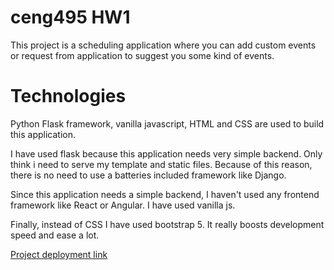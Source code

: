 # ceng495 HW1

This project is a scheduling application where you can add custom events or request from application to suggest you some kind of events.

# Technologies

Python Flask framework, vanilla javascript, HTML and CSS are used to build this application.

I have used flask because this application needs very simple backend. Only think i need to serve my template and static files. 
Because of this reason, there is no need to use a batteries included framework like Django.

Since this application needs a simple backend, I haven't used any frontend 
framework like React or Angular. I have used vanilla js.

Finally, instead of CSS I have used bootstrap 5. It really boosts development
speed and ease a lot.

[Project deployment link](https://scheduleeit.herokuapp.com/)